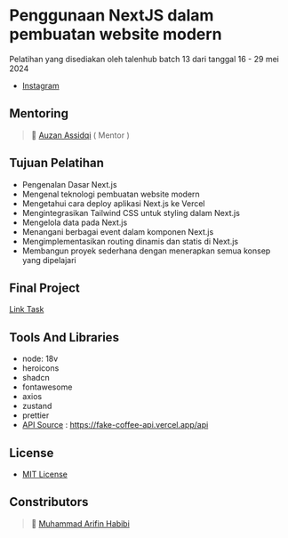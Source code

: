 # Penggunaan NextJS dalam pembuatan website modern
Pelatihan yang disediakan oleh talenhub batch 13 dari tanggal 16 - 29 mei 2024
- [Instagram](https://www.instagram.com/talenthub.ind/)

## Mentoring
>:boy: [Auzan Assidqi](https://www.linkedin.com/in/auzanassdq/) ( Mentor )

## Tujuan Pelatihan
- Pengenalan Dasar Next.js
- Mengenal teknologi pembuatan website modern
- Mengetahui cara deploy aplikasi Next.js ke Vercel
- Mengintegrasikan Tailwind CSS untuk styling dalam Next.js
- Mengelola data pada Next.js
- Menangani berbagai event dalam komponen Next.js
- Mengimplementasikan routing dinamis dan statis di Next.js
- Membangun proyek sederhana dengan menerapkan semua konsep yang dipelajari

## Final Project
[Link Task](https://docs.google.com/document/d/1Ie6P6zVuldaSp-8ohlmT_osAPRhp4s8g/edit)

## Tools And Libraries
- node: 18v
- heroicons
- shadcn
- fontawesome
- axios
- zustand
- prettier
- [API Source](https://fake-coffee-api.vercel.app) : https://fake-coffee-api.vercel.app/api

## License
- [MIT License](https://github.com/arifinhabibi/coffe-shop-fe/blob/main/LICENSE)

## Constributors
>:boy: [Muhammad Arifin Habibi](https://www.linkedin.com/in/arifinhabibi)